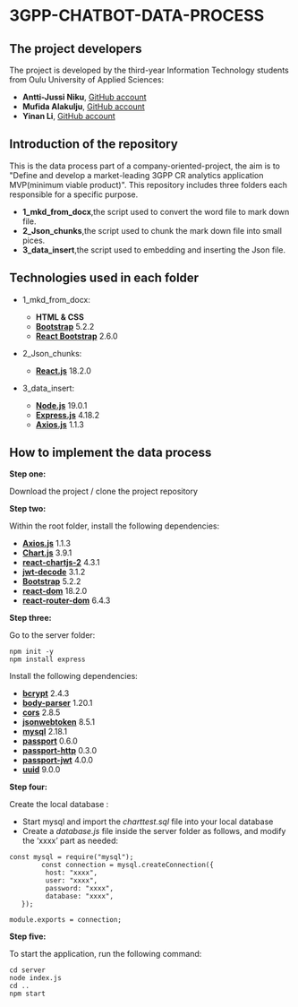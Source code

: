 # 3GPP-CHATBOT-DATA-PROCESS

## The project developers

The project is developed by the third-year Information Technology students from Oulu University of Applied Sciences:

- **Antti-Jussi Niku**, [GitHub account](https://github.com/ArunJ0)
- **Mufida Alakulju**, [GitHub account](https://github.com/mufidaA)
- **Yinan Li**, [GitHub account](https://github.com/YinanLi1987)

## Introduction of the repository

This is the data process part of a company-oriented-project, the aim is to "Define and develop a market-leading 3GPP CR analytics application MVP(minimum viable product)". This repository includes three folders each responsible for a specific purpose.

- **1_mkd_from_docx**,the script used to convert the word file to mark down file.
- **2_Json_chunks**,the script used to chunk the mark down file into small pices.
- **3_data_insert**,the script used to embedding and inserting the Json file.

## Technologies used in each folder

- 1_mkd_from_docx:

  - **HTML & CSS**
  - [**Bootstrap**](https://github.com/twbs/bootstrap#readme) 5.2.2
  - [**React Bootstrap**](https://react-bootstrap.github.io/) 2.6.0

- 2_Json_chunks:

  - [**React.js**](https://reactjs.org/) 18.2.0

- 3_data_insert:

  - [**Node.js**](https://nodejs.org/en/) 19.0.1
  - [**Express.js**](https://github.com/expressjs/express) 4.18.2
  - [**Axios.js**](https://github.com/axios/axios#readme) 1.1.3

## How to implement the data process

**Step one:**

Download the project / clone the project repository

**Step two:**

Within the root folder, install the following dependencies:

- [**Axios.js**](https://github.com/axios/axios#readme) 1.1.3
- [**Chart.js**](https://www.chartjs.org/) 3.9.1
- [**react-chartjs-2**](https://github.com/reactchartjs/react-chartjs-2#readme) 4.3.1
- [**jwt-decode**](https://github.com/auth0/jwt-decode#readme) 3.1.2
- [**Bootstrap**](https://github.com/twbs/bootstrap#readme) 5.2.2
- [**react-dom**](https://www.npmjs.com/package/react-dom) 18.2.0
- [**react-router-dom**](https://www.npmjs.com/package/react-router-dom) 6.4.3

**Step three:**

Go to the server folder:

```
npm init -y
npm install express
```

Install the following dependencies:

- [**bcrypt**](https://github.com/dcodeIO/bcrypt.js#readme) 2.4.3
- [**body-parser**](https://github.com/expressjs/body-parser#readme) 1.20.1
- [**cors**](https://github.com/expressjs/cors#readme) 2.8.5
- [**jsonwebtoken**](https://github.com/auth0/node-jsonwebtoken#readme) 8.5.1
- [**mysql**](https://github.com/mysqljs/mysql#readme) 2.18.1
- [**passport**](https://github.com/jaredhanson/passport#readme) 0.6.0
- [**passport-http**](https://github.com/jaredhanson/passport-http#readme) 0.3.0
- [**passport-jwt**](https://github.com/themikenicholson/passport-jwt#readme) 4.0.0
- [**uuid**](https://github.com/uuidjs/uuid#readme) 9.0.0

**Step four:**

Create the local database :

- Start mysql and import the _charttest.sql_ file into your local database
- Create a _database.js_ file inside the server folder as follows, and modify the ‘xxxx’ part as needed:

```
const mysql = require("mysql");
        const connection = mysql.createConnection({
         host: "xxxx",
         user: "xxxx",
         password: "xxxx",
         database: "xxxx",
   });

module.exports = connection;
```

**Step five:**

To start the application, run the following command:

```
cd server
node index.js
cd ..
npm start

```
